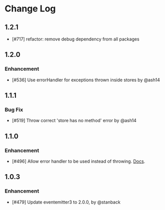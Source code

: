 # Change Log

## 1.2.1

 * [#717] refactor: remove debug dependency from all packages

## 1.2.0

### Enhancement

 * [#536] Use errorHandler for exceptions thrown inside stores by @ash14

## 1.1.1

### Bug Fix

 * [#519] Throw correct 'store has no method' error by @ash14

## 1.1.0

### Enhancement

 * [#496] Allow error handler to be used instead of throwing. [Docs](https://github.com/yahoo/fluxible/blob/master/packages/dispatchr/docs/dispatchr.md#error-handling).

## 1.0.3

### Enhancement

 * [#479] Update eventemitter3 to 2.0.0, by @stanback
